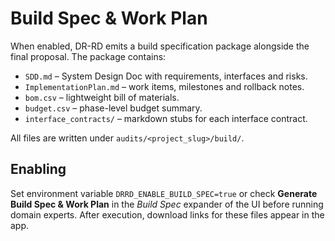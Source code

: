 # Build Spec & Work Plan

When enabled, DR-RD emits a build specification package alongside the final proposal. The package contains:

- `SDD.md` – System Design Doc with requirements, interfaces and risks.
- `ImplementationPlan.md` – work items, milestones and rollback notes.
- `bom.csv` – lightweight bill of materials.
- `budget.csv` – phase-level budget summary.
- `interface_contracts/` – markdown stubs for each interface contract.

All files are written under `audits/<project_slug>/build/`.

## Enabling

Set environment variable `DRRD_ENABLE_BUILD_SPEC=true` or check **Generate Build Spec & Work Plan** in the *Build Spec* expander of the UI before running domain experts. After execution, download links for these files appear in the app.
